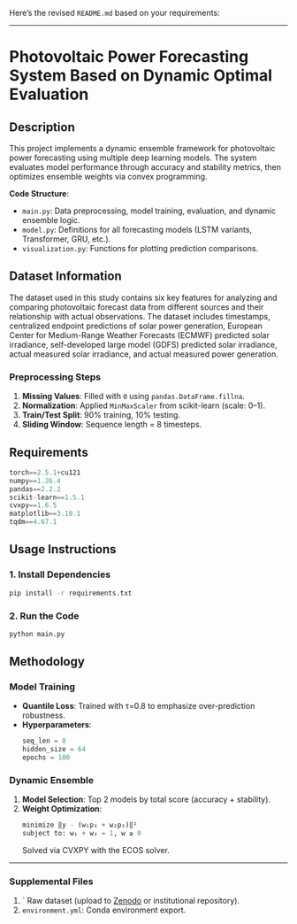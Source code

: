 Here’s the revised `README.md` based on your requirements:

---

# Photovoltaic Power Forecasting System Based on Dynamic Optimal Evaluation

## Description  
This project implements a dynamic ensemble framework for photovoltaic power forecasting using multiple deep learning models. The system evaluates model performance through accuracy and stability metrics, then optimizes ensemble weights via convex programming.  

**Code Structure**:  
- `main.py`: Data preprocessing, model training, evaluation, and dynamic ensemble logic.  
- `model.py`: Definitions for all forecasting models (LSTM variants, Transformer, GRU, etc.).  
- `visualization.py`: Functions for plotting prediction comparisons.  

## Dataset Information  
The dataset used in this study contains six key features for analyzing and comparing photovoltaic forecast data from different sources and their relationship with actual observations. The dataset includes timestamps, centralized endpoint predictions of solar power generation, European Center for Medium-Range Weather Forecasts (ECMWF) predicted solar irradiance, self-developed large model (GDFS) predicted solar irradiance, actual measured solar irradiance, and actual measured power generation.

### Preprocessing Steps  
1. **Missing Values**: Filled with `0` using `pandas.DataFrame.fillna`.  
2. **Normalization**: Applied `MinMaxScaler` from scikit-learn (scale: 0–1).  
3. **Train/Test Split**: 90% training, 10% testing.  
4. **Sliding Window**: Sequence length = 8 timesteps.  

## Requirements  
```python
torch==2.5.1+cu121
numpy==1.26.4
pandas==2.2.2
scikit-learn==1.5.1
cvxpy==1.6.5  
matplotlib==3.10.1
tqdm==4.67.1  
```

## Usage Instructions  
### 1. Install Dependencies  
```bash
pip install -r requirements.txt
```

### 2. Run the Code  
```bash
python main.py
```

## Methodology  
### Model Training  
- **Quantile Loss**: Trained with τ=0.8 to emphasize over-prediction robustness.  
- **Hyperparameters**:  
  ```python
  seq_len = 8       
  hidden_size = 64  
  epochs = 100       
  ```

### Dynamic Ensemble  
1. **Model Selection**: Top 2 models by total score (accuracy + stability).  
2. **Weight Optimization**:  
   ```python
   minimize ‖y - (w₁p₁ + w₂p₂)‖²  
   subject to: w₁ + w₂ = 1, w ≥ 0
   ```  
   Solved via CVXPY with the ECOS solver.  


---

### Supplemental Files  
1. ` Raw dataset (upload to [Zenodo](https://github.com/1yulian/a-photovoltaic-power-forecasting-system-based-on-dynamic-optimal-evaluation) or institutional repository).  
2. `environment.yml`: Conda environment export.  


